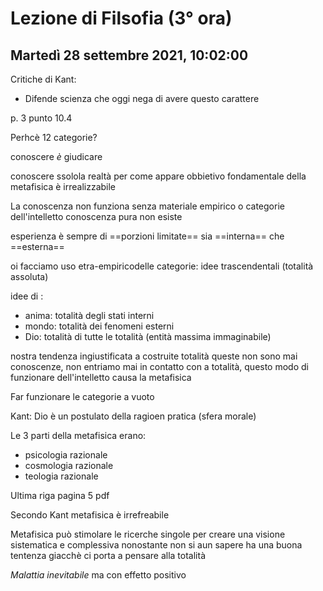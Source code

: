 # Lezione di Filsofia (3° ora) 
## Martedì 28 settembre 2021, 10:02:00

Critiche di Kant:
* Difende scienza che oggi nega di avere questo carattere

p. 3 punto 10.4

Perhcè 12 categorie?

conoscere _è_ giudicare

conoscere ssolola realtà per come appare
obbietivo fondamentale della metafisica è irrealizzabile


La conoscenza non funziona senza materiale  empirico o categorie dell'intelletto
conoscenza pura non esiste

esperienza è sempre di ==porzioni limitate== sia ==interna== che ==esterna==



oi facciamo uso etra-empiricodelle categorie:
idee trascendentali (totalità assoluta)

idee di :
* anima: totalità degli stati interni
* mondo: totalità dei fenomeni esterni
* Dio: totalità di tutte le totalità (entità massima immaginabile)

nostra tendenza ingiustificata a costruite totalità
queste non sono mai conoscenze, non entriamo mai in contatto con a totalità, questo modo di funzionare dell'intelletto causa la metafisica


Far funzionare le categorie a vuoto

Kant: Dio è un postulato della ragioen pratica (sfera morale)

Le $3$ parti della metafisica erano:
* psicologia razionale
* cosmologia razionale
* teologia razionale

Ultima riga pagina 5 pdf

Secondo Kant metafisica è irrefreabile

Metafisica può stimolare le ricerche singole per creare una visione sistematica e complessiva nonostante non si aun sapere
ha una buona tentenza giacchè ci porta a pensare alla totalità

_Malattia inevitabile_ ma con effetto positivo
<!--stackedit_data:
eyJoaXN0b3J5IjpbMTY3OTQ3MjY3MywxNTY0MDAzMjY2LDUwNT
Y5NDY2OCw5MzMyMjg4MTUsMTM3OTY4NzI2MiwtMTg0NDA2MTUw
MF19
-->